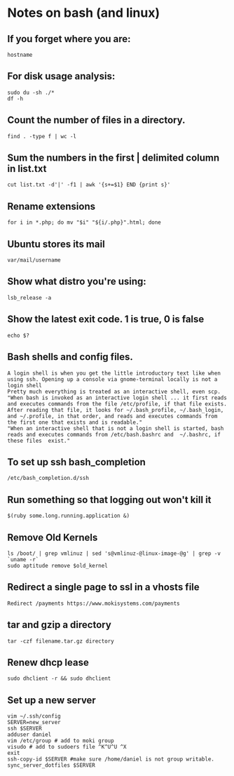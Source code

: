 # Notes on bash (and linux)

## If you forget where you are:

    hostname

## For disk usage analysis:

    sudo du -sh ./*
    df -h

## Count the number of files in a directory.

    find . -type f | wc -l

## Sum the numbers in the first | delimited column in list.txt

    cut list.txt -d'|' -f1 | awk '{s+=$1} END {print s}'

## Rename extensions

    for i in *.php; do mv "$i" "${i/.php}".html; done

## Ubuntu stores its mail

    var/mail/username

## Show what distro you're using:

    lsb_release -a

## Show the latest exit code. 1 is true, 0 is false

    echo $?

## Bash shells and config files.

    A login shell is when you get the little introductory text like when using ssh. Opening up a console via gnome-terminal locally is not a login shell
    Pretty much everything is treated as an interactive shell, even scp.
    "When bash is invoked as an interactive login shell ... it first reads and executes commands from the file /etc/profile, if that file exists. After reading that file, it looks for ~/.bash_profile, ~/.bash_login, and ~/.profile, in that order, and reads and executes commands from the first one that exists and is readable."
    "When an interactive shell that is not a login shell is started, bash reads and executes commands from /etc/bash.bashrc and  ~/.bashrc, if these files  exist."

## To set up ssh bash_completion

    /etc/bash_completion.d/ssh

## Run something so that logging out won't kill it

    $(ruby some.long.running.application &)

## Remove Old Kernels

    ls /boot/ | grep vmlinuz | sed 's@vmlinuz-@linux-image-@g' | grep -v `uname -r`
    sudo aptitude remove $old_kernel

## Redirect a single page to ssl in a vhosts file 

    Redirect /payments https://www.mokisystems.com/payments

## tar and gzip a directory

    tar -czf filename.tar.gz directory

## Renew dhcp lease

    sudo dhclient -r && sudo dhclient

## Set up a new server

    vim ~/.ssh/config
    SERVER=new_server
    ssh $SERVER
    adduser daniel
    vim /etc/group # add to moki group
    visudo # add to sudoers file ^K^U^U ^X
    exit
    ssh-copy-id $SERVER #make sure /home/daniel is not group writable.
    sync_server_dotfiles $SERVER
